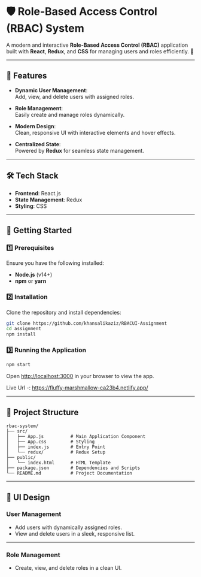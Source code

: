 # 🛡️ Role-Based Access Control (RBAC) System

A modern and interactive **Role-Based Access Control (RBAC)** application built with **React**, **Redux**, and **CSS** for managing users and roles efficiently. 🚀

---

## 🌟 Features

- **Dynamic User Management**:  
  Add, view, and delete users with assigned roles.
  
- **Role Management**:  
  Easily create and manage roles dynamically.

- **Modern Design**:  
  Clean, responsive UI with interactive elements and hover effects.

- **Centralized State**:  
  Powered by **Redux** for seamless state management.

---

## 🛠️ Tech Stack

- **Frontend**: React.js  
- **State Management**: Redux  
- **Styling**: CSS  

---

## 🚀 Getting Started

### 1️⃣ Prerequisites
Ensure you have the following installed:
- **Node.js** (v14+)
- **npm** or **yarn**

### 2️⃣ Installation
Clone the repository and install dependencies:

```bash
git clone https://github.com/khansalikaziz/RBACUI-Assignment
cd assignment
npm install
```

### 3️⃣ Running the Application

```bash
npm start
```

Open [http://localhost:3000](http://localhost:3000) in your browser to view the app.

Live Url -: https://fluffy-marshmallow-ca23b4.netlify.app/

---

## 📂 Project Structure

```
rbac-system/
├── src/
│   ├── App.js          # Main Application Component
│   ├── App.css         # Styling
│   ├── index.js        # Entry Point
│   └── redux/          # Redux Setup
├── public/
│   └── index.html      # HTML Template
├── package.json        # Dependencies and Scripts
└── README.md           # Project Documentation
```

---

## 🎨 UI Design

### **User Management**
- Add users with dynamically assigned roles.
- View and delete users in a sleek, responsive list.


---

### **Role Management**
- Create, view, and delete roles in a clean UI.

